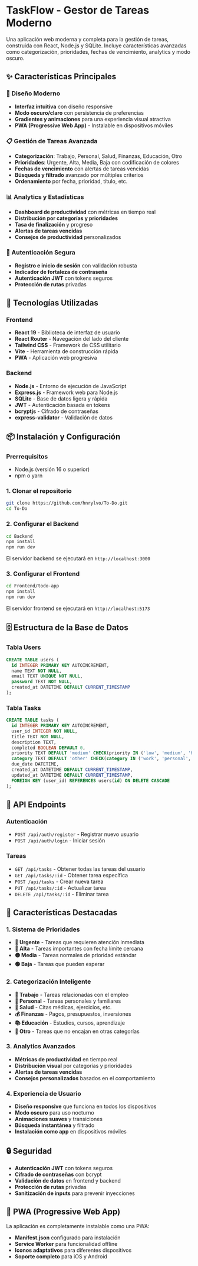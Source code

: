 # TaskFlow - Gestor de Tareas Moderno

Una aplicación web moderna y completa para la gestión de tareas, construida con React, Node.js y SQLite. Incluye características avanzadas como categorización, prioridades, fechas de vencimiento, analytics y modo oscuro.

## ✨ Características Principales

### 🎨 Diseño Moderno
- **Interfaz intuitiva** con diseño responsive
- **Modo oscuro/claro** con persistencia de preferencias
- **Gradientes y animaciones** para una experiencia visual atractiva
- **PWA (Progressive Web App)** - Instalable en dispositivos móviles

### 📋 Gestión de Tareas Avanzada
- **Categorización**: Trabajo, Personal, Salud, Finanzas, Educación, Otro
- **Prioridades**: Urgente, Alta, Media, Baja con codificación de colores
- **Fechas de vencimiento** con alertas de tareas vencidas
- **Búsqueda y filtrado** avanzado por múltiples criterios
- **Ordenamiento** por fecha, prioridad, título, etc.

### 📊 Analytics y Estadísticas
- **Dashboard de productividad** con métricas en tiempo real
- **Distribución por categorías y prioridades**
- **Tasa de finalización** y progreso
- **Alertas de tareas vencidas**
- **Consejos de productividad** personalizados

### 🔐 Autenticación Segura
- **Registro e inicio de sesión** con validación robusta
- **Indicador de fortaleza de contraseña**
- **Autenticación JWT** con tokens seguros
- **Protección de rutas** privadas

## 🚀 Tecnologías Utilizadas

### Frontend
- **React 19** - Biblioteca de interfaz de usuario
- **React Router** - Navegación del lado del cliente
- **Tailwind CSS** - Framework de CSS utilitario
- **Vite** - Herramienta de construcción rápida
- **PWA** - Aplicación web progresiva

### Backend
- **Node.js** - Entorno de ejecución de JavaScript
- **Express.js** - Framework web para Node.js
- **SQLite** - Base de datos ligera y rápida
- **JWT** - Autenticación basada en tokens
- **bcryptjs** - Cifrado de contraseñas
- **express-validator** - Validación de datos

## 📦 Instalación y Configuración

### Prerrequisitos
- Node.js (versión 16 o superior)
- npm o yarn

### 1. Clonar el repositorio
```bash
git clone https://github.com/hnrylvo/To-Do.git
cd To-Do
```

### 2. Configurar el Backend
```bash
cd Backend
npm install
npm run dev
```

El servidor backend se ejecutará en `http://localhost:3000`

### 3. Configurar el Frontend
```bash
cd Frontend/todo-app
npm install
npm run dev
```

El servidor frontend se ejecutará en `http://localhost:5173`

## 🗄️ Estructura de la Base de Datos

### Tabla Users
```sql
CREATE TABLE users (
  id INTEGER PRIMARY KEY AUTOINCREMENT,
  name TEXT NOT NULL,
  email TEXT UNIQUE NOT NULL,
  password TEXT NOT NULL,
  created_at DATETIME DEFAULT CURRENT_TIMESTAMP
);
```

### Tabla Tasks
```sql
CREATE TABLE tasks (
  id INTEGER PRIMARY KEY AUTOINCREMENT,
  user_id INTEGER NOT NULL,
  title TEXT NOT NULL,
  description TEXT,
  completed BOOLEAN DEFAULT 0,
  priority TEXT DEFAULT 'medium' CHECK(priority IN ('low', 'medium', 'high', 'urgent')),
  category TEXT DEFAULT 'other' CHECK(category IN ('work', 'personal', 'health', 'finance', 'education', 'other')),
  due_date DATETIME,
  created_at DATETIME DEFAULT CURRENT_TIMESTAMP,
  updated_at DATETIME DEFAULT CURRENT_TIMESTAMP,
  FOREIGN KEY (user_id) REFERENCES users(id) ON DELETE CASCADE
);
```

## 🔧 API Endpoints

### Autenticación
- `POST /api/auth/register` - Registrar nuevo usuario
- `POST /api/auth/login` - Iniciar sesión

### Tareas
- `GET /api/tasks` - Obtener todas las tareas del usuario
- `GET /api/tasks/:id` - Obtener tarea específica
- `POST /api/tasks` - Crear nueva tarea
- `PUT /api/tasks/:id` - Actualizar tarea
- `DELETE /api/tasks/:id` - Eliminar tarea

## 🎯 Características Destacadas

### 1. Sistema de Prioridades
- **🚨 Urgente** - Tareas que requieren atención inmediata
- **🔴 Alta** - Tareas importantes con fecha límite cercana
- **🟡 Media** - Tareas normales de prioridad estándar
- **🟢 Baja** - Tareas que pueden esperar

### 2. Categorización Inteligente
- **💼 Trabajo** - Tareas relacionadas con el empleo
- **👤 Personal** - Tareas personales y familiares
- **🏥 Salud** - Citas médicas, ejercicios, etc.
- **💰 Finanzas** - Pagos, presupuestos, inversiones
- **📚 Educación** - Estudios, cursos, aprendizaje
- **📝 Otro** - Tareas que no encajan en otras categorías

### 3. Analytics Avanzados
- **Métricas de productividad** en tiempo real
- **Distribución visual** por categorías y prioridades
- **Alertas de tareas vencidas**
- **Consejos personalizados** basados en el comportamiento

### 4. Experiencia de Usuario
- **Diseño responsive** que funciona en todos los dispositivos
- **Modo oscuro** para uso nocturno
- **Animaciones suaves** y transiciones
- **Búsqueda instantánea** y filtrado
- **Instalación como app** en dispositivos móviles

## 🔒 Seguridad

- **Autenticación JWT** con tokens seguros
- **Cifrado de contraseñas** con bcrypt
- **Validación de datos** en frontend y backend
- **Protección de rutas** privadas
- **Sanitización de inputs** para prevenir inyecciones

## 📱 PWA (Progressive Web App)

La aplicación es completamente instalable como una PWA:
- **Manifest.json** configurado para instalación
- **Service Worker** para funcionalidad offline
- **Iconos adaptativos** para diferentes dispositivos
- **Soporte completo** para iOS y Android